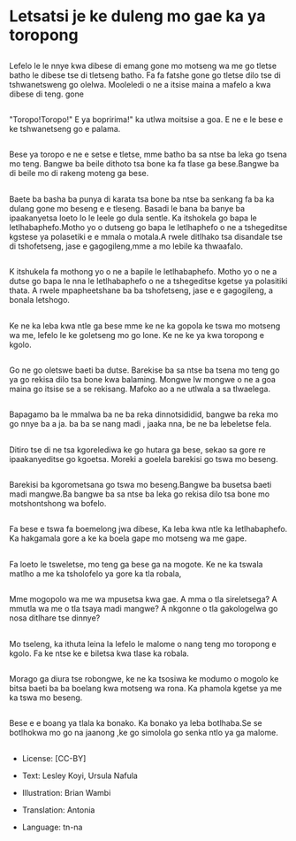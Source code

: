 # Letsatsi je ke duleng mo gae ka ya toropong

##
Lefelo le le nnye kwa dibese di emang gone mo motseng wa me go tletse batho le dibese tse di tletseng batho. Fa fa fatshe gone go tletse dilo tse di tshwanetsweng go olelwa. Mooleledi o ne a itsise maina a mafelo a kwa dibese di teng. gone

##
"Toropo!Toropo!" E ya bopririma!" ka utlwa moitsise a goa. E ne e le bese e ke tshwanetseng go e palama.

##
Bese ya toropo e ne e setse e tletse, mme batho ba sa ntse ba leka go tsena mo teng. Bangwe ba beile dithoto tsa bone ka fa tlase ga bese.Bangwe ba di beile mo di rakeng moteng ga bese.

##
Baete ba basha ba punya di karata tsa bone ba ntse ba senkang fa ba ka dulang gone mo beseng e e tleseng. Basadi le bana ba banye ba ipaakanyetsa loeto lo le leele go dula sentle.
Ka itshokela go bapa le letlhabaphefo.Motho yo o dutseng go bapa le letlhaphefo o ne a tshegeditse kgstese ya polasetiki e e mmala o motala.A rwele ditlhako tsa disandale tse di tshofetseng, jase e gagogileng,mme a mo lebile ka thwaafalo.

##
K itshukela fa mothong yo o ne a bapile le letlhabaphefo. Motho yo o ne a dutse go bapa le nna le letlhabaphefo o ne a tshegeditse kgetse ya polasitiki thata. A rwele mpapheetshane ba ba tshofetseng, jase e e gagogileng, a bonala letshogo.

##
Ke ne ka leba kwa ntle ga bese mme ke ne ka gopola ke tswa mo motseng wa me, lefelo le ke goletseng mo go lone. Ke ne ke ya kwa toropong e kgolo.

##
Go ne go oletswe baeti ba dutse. Barekise ba sa ntse ba tsena mo teng go ya go rekisa dilo tsa bone kwa balaming. Mongwe lw mongwe o ne a goa maina go itsise se a se rekisang. Mafoko ao a ne utlwala a sa tlwaelega.

##
Bapagamo ba le mmalwa ba ne ba reka dinnotsididid, bangwe ba reka mo go nnye ba a ja. ba ba se nang madi , jaaka nna, be ne ba lebeletse fela.

##
Ditiro tse di ne tsa kgorelediwa ke go hutara ga bese, sekao sa gore re ipaakanyeditse go kgoetsa. Moreki a goelela barekisi go tswa mo beseng.

##
Barekisi ba kgorometsana go tswa mo beseng.Bangwe ba busetsa baeti madi mangwe.Ba bangwe ba sa ntse ba leka go rekisa dilo tsa bone mo motshontshong wa bofelo.

##
Fa bese e tswa fa boemelong jwa dibese, Ka leba kwa ntle ka letlhabaphefo. Ka hakgamala gore a ke ka boela gape mo motseng wa me gape.

##
Fa loeto le tsweletse, mo teng ga bese ga na mogote. Ke ne ka tswala matlho a me ka tsholofelo ya gore ka tla robala,

##
Mme mogopolo wa me wa mpusetsa kwa gae. A mma o tla sireletsega? A mmutla wa me o tla tsaya madi mangwe? A nkgonne o tla gakologelwa go nosa ditlhare tse dinnye?

##
Mo tseleng, ka ithuta leina la lefelo le malome o nang teng mo toropong e kgolo. Fa ke ntse ke e biletsa kwa tlase ka robala.

##
Morago ga diura tse robongwe, ke ne ka tsosiwa ke modumo o mogolo ke bitsa baeti ba ba boelang kwa motseng wa rona. Ka phamola kgetse ya me ka tswa mo beseng.

##
Bese e e boang ya tlala ka bonako. Ka bonako ya leba botlhaba.Se se botlhokwa mo go na jaanong ,ke go simolola go senka ntlo ya ga malome.

##
* License: [CC-BY]
* Text: Lesley Koyi, Ursula Nafula
* Illustration: Brian Wambi
* Translation: Antonia

* Language: tn-na
